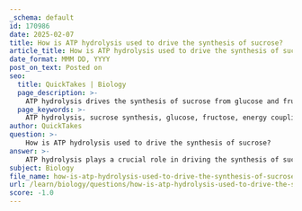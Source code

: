 ```yaml
---
_schema: default
id: 170986
date: 2025-02-07
title: How is ATP hydrolysis used to drive the synthesis of sucrose?
article_title: How is ATP hydrolysis used to drive the synthesis of sucrose?
date_format: MMM DD, YYYY
post_on_text: Posted on
seo:
  title: QuickTakes | Biology
  page_description: >-
    ATP hydrolysis drives the synthesis of sucrose from glucose and fructose by providing the necessary energy to couple the unfavorable reaction with the favorable release of energy from ATP hydrolysis, essential for cellular metabolism.
  page_keywords: >-
    ATP hydrolysis, sucrose synthesis, glucose, fructose, energy coupling, Gibbs Free Energy, condensation reaction, biochemical processes, metabolic pathways
author: QuickTakes
question: >-
    How is ATP hydrolysis used to drive the synthesis of sucrose?
answer: >-
    ATP hydrolysis plays a crucial role in driving the synthesis of sucrose from glucose and fructose, which is an energetically unfavorable process. The synthesis of sucrose is a condensation reaction that requires an input of energy, as indicated by its positive Gibbs Free Energy change (ΔG) of +203 kJ/mol. \n\nTo understand how ATP hydrolysis facilitates this reaction, we can look at the overall process:\n\n1. **ATP Hydrolysis**: The hydrolysis of ATP can be represented by the following reaction:\n   $$\n   ATP + H_2O \rightarrow ADP + Pi + \text{energy}\n   $$\n   This reaction is exergonic, meaning it releases energy that can be harnessed for cellular work.\n\n2. **Coupling Reactions**: The synthesis of sucrose can be coupled with ATP hydrolysis. The overall reaction can be expressed as:\n   $$\n   Glucose + Fructose + ATP \rightarrow Sucrose + ADP + Pi\n   $$\n   By coupling the energetically unfavorable synthesis of sucrose with the energetically favorable hydrolysis of ATP, the overall reaction becomes favorable. The energy released from ATP hydrolysis compensates for the energy required to drive the synthesis of sucrose.\n\n3. **Mechanism of Reaction Coupling**: In biochemical processes, reaction coupling is essential for driving reactions that would not occur spontaneously. By linking the unfavorable reaction (synthesis of sucrose) with the favorable reaction (ATP hydrolysis), the cell can effectively utilize the energy released from ATP to promote the formation of sucrose.\n\nIn summary, ATP hydrolysis provides the necessary energy to drive the synthesis of sucrose from glucose and fructose by coupling the two reactions. This mechanism is vital for maintaining metabolic pathways and ensuring that essential biosynthetic processes can occur despite their inherent energy requirements.
subject: Biology
file_name: how-is-atp-hydrolysis-used-to-drive-the-synthesis-of-sucrose.md
url: /learn/biology/questions/how-is-atp-hydrolysis-used-to-drive-the-synthesis-of-sucrose
score: -1.0
---
```


&nbsp;